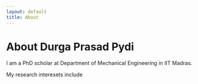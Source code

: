 ```yaml
---
layout: default
title: About
---
```

# About Durga Prasad Pydi

I am a PhD scholar at Department of Mechanical Engineering in IIT Madras.

My research interesets include